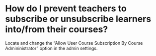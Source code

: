 # How do I prevent teachers to subscribe or unsubscribe learners into/from their courses?

Locate and change the “Allow User Course Subscription By Course Admininistrator” option in the admin settings.

